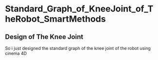 # Standard_Graph_of_KneeJoint_of_TheRobot_SmartMethods
## Design of The Knee Joint 
So i just designed the standard graph of the knee joint of the robot using cinema 4D 
